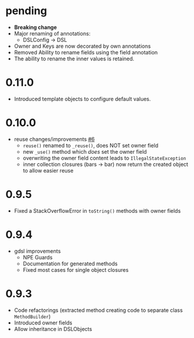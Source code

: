 pending
=======
- **Breaking change**
- Major renaming of annotations:
  - DSLConfig -> DSL
- Owner and Keys are now decorated by own annotations
- Removed Ability to rename fields using the field annotation
- The ability to rename the inner values is retained.

0.11.0
======
- Introduced template objects to configure default values.

0.10.0
======
- reuse changes/improvements [#6](https://github.com/blackbuild/config-dsl/pull/6)
  - `reuse()` renamed to `_reuse()`, does NOT set owner field
  - new `_use()` method which *does* set the owner field
  - overwriting the owner field content leads to `IllegalStateException`
  - inner collection closures (bars -> bar) now return the created object to allow easier reuse
  
0.9.5
=====
- Fixed a StackOverflowError in `toString()` methods with owner fields 

0.9.4
=====
- gdsl improvements
  - NPE Guards
  - Documentation for generated methods
  - Fixed most cases for single object closures

0.9.3
=====
- Code refactorings (extracted method creating code to separate class `MethodBuilder`)
- Introduced owner fields
- Allow inheritance in DSLObjects
